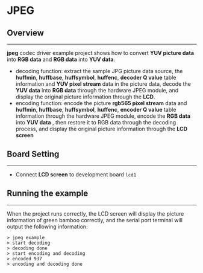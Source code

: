 # JPEG
## Overview
***
**jpeg** codec driver example project shows how to convert **YUV picture data** into **RGB data** and **RGB data** into **YUV data**.
- decoding function: extract the sample JPG picture data source, the **huffmin**, **huffbase**, **huffsymbol**, **huffenc**, **decoder Q value** table information and **YUV pixel stream** data in the picture data, decode the **YUV data** into **RGB data** through the hardware JPEG module, and display the original picture information through the **LCD**.
- encoding function: encode the picture **rgb565 pixel stream** data and **huffmin**, **huffbase**, **huffsymbol**, **huffenc**, **encoder Q value** table information through the hardware JPEG module, encode the **RGB data** into **YUV data** , then restore it to RGB data through the decoding process, and display the original picture information through the **LCD screen**

## Board Setting
***
- Connect **LCD screen** to development board ``lcd1``

## Running the example
***
When the project runs correctly, the LCD screen will display the picture information of green bamboo correctly, and the serial port terminal will output the following information:
```
> jpeg example
> start decoding
> decoding done
> start encoding and decoding
> encoded 937
> encoding and decoding done
```

